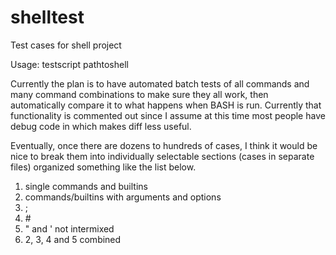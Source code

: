 # shelltest
Test cases for shell project

Usage: testscript pathtoshell

Currently the plan is to have automated batch tests of all commands and many command combinations
to make sure they all work, then automatically compare it to what happens when BASH is run. 
Currently that functionality is commented out since I assume at this time most people have
debug code in which makes diff less useful. 

Eventually, once there are dozens to hundreds of cases, I think it would be nice to
break them into individually selectable sections (cases in separate files) organized
something like the list below.

1) single commands and builtins
2) commands/builtins with arguments and options
3) ;
4) \#
5) " and ' not intermixed
6) 2, 3, 4 and 5 combined
